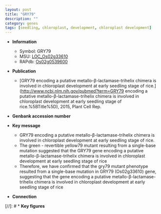 ```yaml
---
layout: post
title: "GRY79"
description: ""
category: genes
tags: [seedling, chloroplast, development, chloroplast development]
---
```


* **Information**  
    + Symbol: GRY79  
    + MSU: [LOC_Os02g33610](http://rice.plantbiology.msu.edu/cgi-bin/ORF_infopage.cgi?orf=LOC_Os02g33610)  
    + RAPdb: [Os02g0539600](http://rapdb.dna.affrc.go.jp/viewer/gbrowse_details/irgsp1?name=Os02g0539600)  

* **Publication**  
    + [GRY79 encoding a putative metallo-β-lactamase-trihelix chimera is involved in chloroplast development at early seedling stage of rice.](http://www.ncbi.nlm.nih.gov/pubmed?term=GRY79 encoding a putative metallo-β-lactamase-trihelix chimera is involved in chloroplast development at early seedling stage of rice.%5BTitle%5D), 2015, Plant Cell Rep.

* **Genbank accession number**  

* **Key message**  
    + GRY79 encoding a putative metallo-β-lactamase-trihelix chimera is involved in chloroplast development at early seedling stage of rice.
    + The green - revertible yellow79 mutant resulting from a single-base mutation suggested that the GRY79 gene encoding a putative metallo-β-lactamase-trihelix chimera is involved in chloroplast development at early seedling stage of rice
    + Therefore, we have confirmed that the gry79 mutant phenotype resulted from a single-base mutation in GRY79 (Os02g33610) gene, suggesting that the gene encoding a putative metallo-β-lactamase-trihelix chimera is involved in chloroplast development at early seedling stage of rice

* **Connection**  

[//]: # * **Key figures**  


